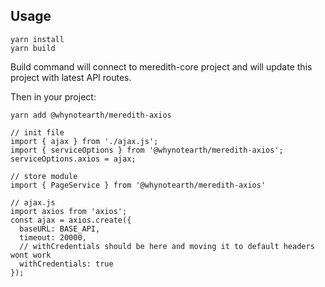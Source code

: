 ## Usage

```
yarn install  
yarn build
```

Build command will connect to meredith-core project and will update this project with latest API routes.


Then in your project:  
```
yarn add @whynotearth/meredith-axios
```

```
// init file
import { ajax } from './ajax.js';
import { serviceOptions } from '@whynotearth/meredith-axios';
serviceOptions.axios = ajax;
```

```
// store module
import { PageService } from '@whynotearth/meredith-axios'
```

```
// ajax.js
import axios from 'axios';
const ajax = axios.create({
  baseURL: BASE_API,
  timeout: 20000,
  // withCredentials should be here and moving it to default headers wont work
  withCredentials: true
});
```
